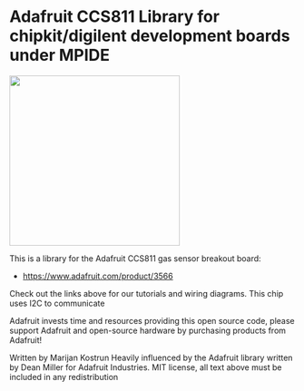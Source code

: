# Adafruit CCS811 Library for chipkit/digilent development boards under MPIDE

<img src="https://cdn-shop.adafruit.com/970x728/3566-00.jpg" height="300"/>

This is a library for the Adafruit CCS811 gas sensor breakout board:
  * https://www.adafruit.com/product/3566
 
Check out the links above for our tutorials and wiring diagrams. This chip uses I2C to communicate

Adafruit invests time and resources providing this open source code, please support Adafruit and open-source hardware by purchasing products from Adafruit!

Written by Marijan Kostrun
Heavily influenced by the Adafruit library written by Dean Miller for Adafruit Industries.
MIT license, all text above must be included in any redistribution
